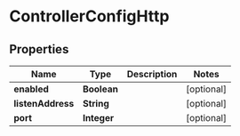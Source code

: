 # ControllerConfigHttp

## Properties
Name | Type | Description | Notes
------------ | ------------- | ------------- | -------------
**enabled** | **Boolean** |  |  [optional]
**listenAddress** | **String** |  |  [optional]
**port** | **Integer** |  |  [optional]
